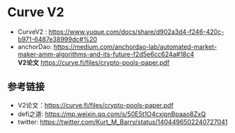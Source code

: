 # Curve V2

- CurveV2 : https://www.yuque.com/docs/share/d902a3d4-f246-420c-b971-6487e38999dc#%20
- anchorDao: https://medium.com/anchordao-lab/automated-market-maker-amm-algorithms-and-its-future-f2d5e6cc624a#18c4  
**V2论文**
https://curve.fi/files/crypto-pools-paper.pdf

## 参考链接
- V2论文：https://curve.fi/files/crypto-pools-paper.pdf
- defi之道: https://mp.weixin.qq.com/s/50E5t1O4cxipnBpaao8ZxQ  
- twitter: https://twitter.com/Kurt_M_Barry/status/1404496502240727041
